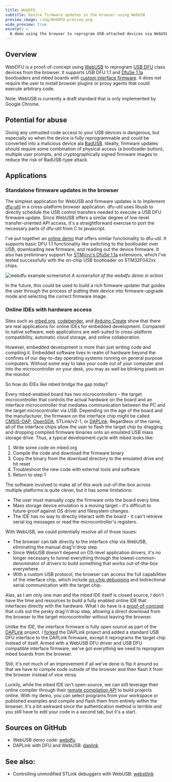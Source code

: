 ```yaml
---
title: WebDFU
subtitle: Device firmware updates in the browser using WebUSB
preview_image: /img/WebDFU-preview.png
wide_preview: true
excerpt: >
  A demo using the browser to reprogram USB-attached devices via WebUSB - no native plugins required.
---
```

## Overview
WebDFU is a proof-of-concept using [WebUSB](https://wicg.github.io/webusb/) to reprogram [USB DFU](http://wiki.openmoko.org/wiki/USB_DFU_-_The_USB_Device_Firmware_Upgrade_standard) class devices from the browser. It supports USB DFU 1.1 and [DfuSe 1.1a](http://www.st.com/en/development-tools/stsw-stm32080.html) bootloaders and mbed boards with [custom interface firmware](https://github.com/devanlai/DAPLink).
It does not require the user to install browser plugins or proxy agents that could execute arbitrary code.

Note: WebUSB is currently a draft standard that is only implemented by Google Chrome.

## Potential for abuse
Giving any untrusted code access to your USB devices is dangerous, but especially so when the device is fully reprogrammable and could be converted into a malicious device ala [BadUSB](https://arstechnica.com/information-technology/2014/07/this-thumbdrive-hacks-computers-badusb-exploit-makes-devices-turn-evil/).
Ideally, firmware updates should require some combination of physical access (a bootloader button), multiple user prompts, and cryptographically signed firmware images to reduce the risk of BadUSB-type attack.

## Applications

### Standalone firmware updates in the browser
The simplest application for WebUSB and firmware updates is to implement [dfu-util](http://dfu-util.sourceforge.net/) in a cross-platform browser application. dfu-util uses libusb to directly schedule the USB control transfers needed to execute a USB DFU firmware update. Since WebUSB offers a similar degree of low-level transfer-oriented API access, it's a straightforward exercise to port the necessary parts of dfu-util from C to javascript.

I've put together an [online demo](https://devanlai.github.io/webdfu/dfu-util/) that offers similar functionality to dfu-util. It supports basic DFU 1.1 functionality like switching to the bootloader over USB, downloading new firmware, and reading out the device firmware. It also has preliminary support for [STMicro's DfuSe 1.1a](http://dfu-util.sourceforge.net/dfuse.html) extensions, which I've tested successfully with the on-chip USB bootloader on STM32F042xx chips.

![webdfu example screenshot]({{site.baseurl}}/img/WebDFU.png)
*A screenshot of the webdfu demo in action*

In the future, this could be used to build a rich firmware updater that guides the user through the process of putting their device into firmware-upgrade mode and selecting the correct firmware image.

### Online IDEs with hardware access
Sites such as [mbed.org](https://developer.mbed.org), [codebender](https://codebender.cc), and [Arduino Create](https://create.arduino.cc/) show that there are real applications for online IDEs for embedded development. Compared to native software, web applications are well-suited to cross-platform compatibility, automatic cloud storage, and online collaboration.

However, embedded development is more than just writing code and compiling it. Embedded software lives in realm of hardware beyond the confines of our day-to-day operating systems running on general purpose computers. Without some way to take your code out of your computer and into the microcontroller on your desk, you may as well be blinking pixels on the monitor.

So how do IDEs like mbed bridge the gap today?

Every mbed-enabled board has two microcontrollers - the target microcontroller that controls the actual hardware on the board and an interface microcontroller that mediates communication between the PC and the target microcontroller via USB.
Depending on the age of the board and the manufacturer, the firmware on the interface chip might be called [CMSIS-DAP](https://developer.mbed.org/handbook/CMSIS-DAP), [OpenSDA](https://www.nxp.com/products/microcontrollers-and-processors/arm-based-processors-and-mcus/kinetis-cortex-m-mcus/developer-resources/ides-for-kinetis-mcus/opensda-serial-and-debug-adapter:OPENSDA), STLink/v2-1, or [DAPLink](https://developer.mbed.org/handbook/DAPLink).
Regardless of the name, all of the interface chips allow the user to flash the target chip by dragging and dropping compiled firmware binaries onto an emulated USB mass storage drive. Thus, a typical development cycle with mbed looks like:  

1. Write some code on mbed.org
2. Compile the code and download the firmware binary
3. Copy the binary from the download directory to the emulated drive and hit reset
4. Troubleshoot the new code with external tools and software
5. Return to step 1

The software involved to make all of this work out-of-the-box across multiple platforms is quite clever, but it has some limitations:

* The user must manually copy the firmware onto the board every time.
* Mass storage device emulation is a moving target - it's difficult to future-proof against OS driver and filesystem changes.
* The IDE has no way to directly interact with the board - it can't retrieve serial log messages or read the microcontroller's registers.

With WebUSB, we could potentially resolve all of those issues:

* The browser can talk directly to the interface chip via WebUSB, eliminating the manual drag'n'drop step.
* Since WebUSB doesn't depend on OS-level application drivers, it's no longer necessary to tunnel everything through the lowest-common-denominator of drivers to build something that works out-of-the-box everywhere.
* With a custom USB protocol, the browser can access the full capabilities of the interface chip, which include [on-chip debugging](/projects/webstlink) and bidirectional serial communication with the target chip.


Alas, as I am only one man and the mbed IDE itself is closed source, I don't have the time and resources to build a fully enabled online IDE that interfaces directly with the hardware. What I do have is a [proof-of-concept](https://devanlai.github.io/webdfu/mbed-download/) that cuts out the pesky drag'n'drop step, allowing a direct download from the browser to the target microcontroller without leaving the browser.


Unlike the IDE, the interface firmware is fully open source as part of the [DAPLink](https://developer.mbed.org/handbook/DAPLink) project. I [forked](https://github.com/devanlai/DAPLink) the DAPLink project and added a standard USB DFU interface to the DAPLink firmware, except it reprograms the target chip instead of itself. Armed with a WebUSB DFU driver and USB DFU compatible interface firmware, we've got everything we need to reprogram mbed boards from the browser.

Still, it's not much of an improvement if all we've done is flip it around so that we have to compile code outside of the browser and then flash it from the browser instead of vice versa.

Luckily, while the mbed IDE isn't open-source, we can still leverage their online compiler through their [remote compilation API](https://developer.mbed.org/handbook/Compile-API) to build projects online. With my demo, you can select programs from your workspace or published examples and compile and flash them from entirely within the browser. It's a bit awkward since the authentication method is terrible and you still have to edit your code in a second tab, but it's a start.

## Sources on GitHub

* WebUSB demo code: [webdfu](https://github.com/devanlai/webdfu)
* DAPLink with DFU and WebUSB: [daplink](https://github.com/devanlai/DAPLink)

## See also:
* Controlling unmodified STLink debuggers with WebUSB: [webstlink]({{site.baseurl}}/projects/webstlink)
